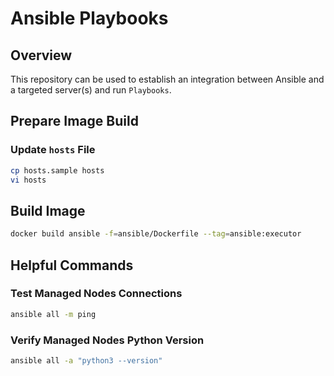 # Ansible Playbooks

## Overview

This repository can be used to establish an integration between Ansible and a targeted server(s) and run `Playbooks`.

## Prepare Image Build

### Update `hosts` File

```bash
cp hosts.sample hosts
vi hosts
```

## Build Image

```bash
docker build ansible -f=ansible/Dockerfile --tag=ansible:executor
```

## Helpful Commands

### Test Managed Nodes Connections

```bash
ansible all -m ping
```

### Verify Managed Nodes Python Version

```bash
ansible all -a "python3 --version"
```
